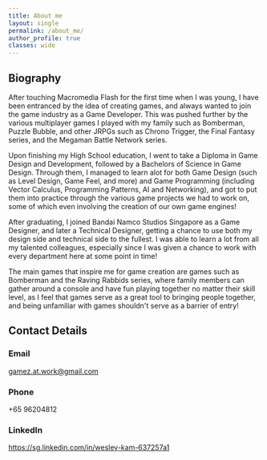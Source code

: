 ```yaml
---
title: About me
layout: single
permalink: /about_me/
author_profile: true
classes: wide
---
```

## Biography
After touching Macromedia Flash for the first time when I was young, I have been entranced by the idea of creating games, and always wanted to join the game industry as a Game Developer. This was pushed further by the various multiplayer games I played with my family such as Bomberman, Puzzle Bubble, and other JRPGs such as Chrono Trigger, the Final Fantasy series, and the Megaman Battle Network series.  

Upon finishing my High School education, I went to take a Diploma in Game Design and Development, followed by a Bachelors of Science in Game Design. Through them, I managed to learn alot for both Game Design (such as Level Design, Game Feel, and more) and Game Programming (including Vector Calculus, Programming Patterns, AI and Networking), and got to put them into practice through the various game projects we had to work on, some of which even involving the creation of our own game engines!  

After graduating, I joined Bandai Namco Studios Singapore as a Game Designer, and later a Technical Designer, getting a chance to use both my design side and technical side to the fullest. I was able to learn a lot from all my talented colleagues, especially since I was given a chance to work with every department here at some point in time!

The main games that inspire me for game creation are games such as Bomberman and the Raving Rabbids series, where family members can gather around a console and have fun playing together no matter their skill level, as I feel that games serve as a great tool to bringing people together, and being unfamiliar with games shouldn't serve as a barrier of entry!

## Contact Details
### Email
gamez.at.work@gmail.com
### Phone
+65 96204812
### LinkedIn
<https://sg.linkedin.com/in/wesley-kam-637257a1>